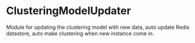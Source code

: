 # ClusteringModelUpdater

Module for updating the clustering model with new data, auto update Redis datastore, auto make clustering when new instance come in.
